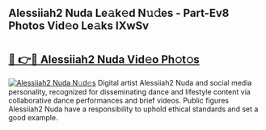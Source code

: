 ## Alessiiah2 Nuda Le𝚊k𝚎d N𝚞𝚍es - Part-Ev8 Photos Vid𝚎o Le𝚊ks IXwSv

# <h2><a href="http://fbdt9tc.evod.top/?m=Alessiiah2+Nuda">🔗 👉🔴 Alessiiah2 Nuda Vid𝚎o Ph𝚘t𝚘s</a></h2>

[![Alessiiah2 Nuda N𝚞d𝚎s](https://i.imgur.com/8V9OHl7.gif)](http://fbdt9tc.evod.top/?m=Alessiiah2+Nuda)
Digital artist Alessiiah2 Nuda and social media personality, recognized for disseminating dance and lifestyle content via collaborative dance performances and brief videos. Public figures Alessiiah2 Nuda have a responsibility to uphold ethical standards and set a good example. 
